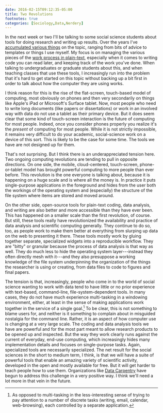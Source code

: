 ```yaml
---
date: 2016-02-15T09:12:35-05:00
title: Two Revolutions
footnotes: true
categories: [Sociology,Data,Nerdery]
---
```


In the next week or two I'll be talking to some social science
students about tools for doing research and writing up results. Over
the years I've
[accumulated various things](http://kieranhealy.org/resources/) on the
topic, ranging from bits of advice to templates or things I use
myself. My focus is on managing the various pieces of the
[work process in plain-text](http://kieranhealy.org/blog/archives/2014/01/23/plain-text/),
especially when it comes to writing code you can read later, and
keeping track of the work you've done. When talking to undergraduates
or graduate students about this, and when teaching classes that use
these tools, I increasingly run into the problem that it's hard to get
started on this topic without backing up a bit first in order to talk
about how the computer they are using works.

I think reason for this is the rise of the flat-screen, touch-based model of
computing, most obviously on phones and then very secondarily on
things like Apple's iPad or Microsoft's Surface tablet. Now, most
people who need to write long documents (like papers or dissertations)
or work in an involved way with data do not use a tablet as their
primary device. But it does seem clear that some kind of touch-screen
interaction is the future of computing for most people. Indeed, once
you consider phones properly you realize it's the _present_ of
computing for most people. While it is not strictly impossible, it
remains very difficult to do your academic, social-science work on a
device of this sort. This is likely to be the case for some time. The
tools we have are not designed up for them.

That's not surprising. But I think there is an underappreciated
tension here. Two ongoing computing revolutions are tending to pull in
opposite directions. On one side, the mobile, cloud-centered,
touch-screen, phone-or-tablet model has brought powerful computing to
more people than ever before. This revolution is the one everyone is
talking about, because it is happening on a huge scale and is where
all the money is. In practice it puts single-purpose applications in the
foreground and hides from the user both the workings of the operating
system and (especially) the structure of the file system where items
are stored and moved around.

On the other side, open-source tools for plain-text coding, data
analysis, and writing are also better and more accessible than they
have ever been. This has happened on a smaller scale than the first
revolution, of course. But still, these tools really have
revolutionized the availability and practice of data analysis and
scientific computing generally. They continue to do so, too, as people
work to make them better at everything from slurping up data on the
web to presenting it there. These tools mostly work by gluing together
separate, specialized widgets into a reproducible workflow. They are 
"bitty" or granular because the process of data analysis is that way
as well. They do much less to hide the operating system
layer---instead they often directly mesh with it---and they also
presuppose a working knowledge of the file system underpinning the
organization of the things the researcher is using or creating,
from data files to code to figures and final papers.

The tension is that, increasingly, people who come in to the world of
social science wanting to work with data tend to have little or no
prior experience with text-based, command-line, file-system-dependent
tools. In many cases, they do not have much experience multi-tasking
in a windowing environment, either, at least in the sense of making
applications work together in the service of a single goal.[^1] To be
clear, this is not something to blame users for, and neither is it
something to complain about in misguided nostalgia for the command
line. Rather, it is an aspect of how computer use is changing at a
very large scale. The coding and data analysis tools we have are
powerful and for the most part meant to allow research products to be
opened up and inspected. But the way they work clearly runs against
the current of everyday, end-use computing, which increasingly hides
many implementation details and focuses on single-purpose tasks.
Again, specialized tools are necessarily specialized. The net result
for the social sciences in the short to medium term, I think, is that
we will have a suite of powerful tools that enable an amazing variety
of scientific activity, developed in the open and mostly available for
free. But it will get harder to teach people how to use them.
Organizations like [Data Carpentry](http://www.datacarpentry.org) have
begun to address this challenge in a very positive way. I think we'll
need a lot more in that vein in the future.

[^1]: As opposed to multi-tasking in the less-interesting sense of trying to pay attention to a number of discrete tasks (writing, email, calendar, web-browsing), each controlled by a separate application.
